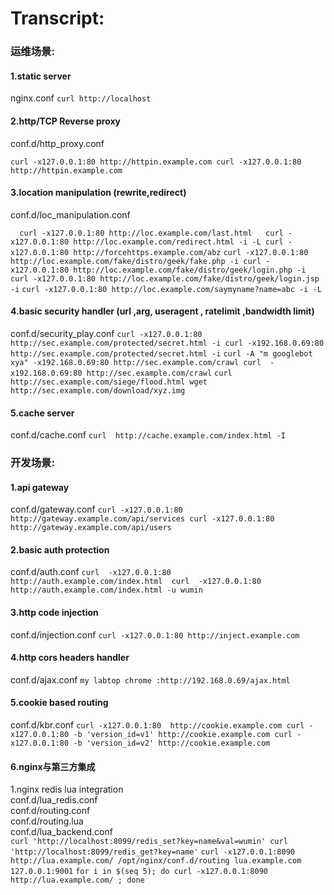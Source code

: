 # Transcript:
### 运维场景:
#### 1.static server
nginx.conf
`
curl http://localhost 
`
#### 2.http/TCP Reverse proxy
conf.d/http_proxy.conf

`
curl -x127.0.0.1:80 http://httpin.example.com
curl -x127.0.0.1:80 http://httpin.example.com
`

#### 3.location manipulation (rewrite,redirect)
conf.d/loc_manipulation.conf

`  
curl -x127.0.0.1:80 http://loc.example.com/last.html  
curl -x127.0.0.1:80 http://loc.example.com/redirect.html -i -L
curl -x127.0.0.1:80 http://forcehttps.example.com/abz
`
`
curl -x127.0.0.1:80 http://loc.example.com/fake/distro/geek/fake.php -i
curl -x127.0.0.1:80 http://loc.example.com/fake/distro/geek/login.php -i
curl -x127.0.0.1:80 http://loc.example.com/fake/distro/geek/login.jsp -i
`
`
curl -x127.0.0.1:80 http://loc.example.com/saymyname?name=abc -i -L
`

#### 4.basic security handler (url ,arg, useragent , ratelimit ,bandwidth limit)
conf.d/security_play.conf
`
curl -x127.0.0.1:80 http://sec.example.com/protected/secret.html -i
curl -x192.168.0.69:80 http://sec.example.com/protected/secret.html -i
`
`
curl -A "m googlebot xya" -x192.168.0.69:80 http://sec.example.com/crawl
curl  -x192.168.0.69:80 http://sec.example.com/crawl
`
`
curl http://sec.example.com/siege/flood.html
wget http://sec.example.com/download/xyz.img
`

#### 5.cache server 
conf.d/cache.conf
`
curl  http://cache.example.com/index.html -I
`
### 开发场景:
#### 1.api gateway
conf.d/gateway.conf
`
curl -x127.0.0.1:80 http://gateway.example.com/api/services
curl -x127.0.0.1:80 http://gateway.example.com/api/users
`
#### 2.basic auth protection
conf.d/auth.conf
`
curl  -x127.0.0.1:80 http://auth.example.com/index.html 
curl  -x127.0.0.1:80 http://auth.example.com/index.html -u wumin
`
#### 3.http code injection
conf.d/injection.conf
`
curl -x127.0.0.1:80 http://inject.example.com
`
#### 4.http cors headers handler
conf.d/ajax.conf
`
my labtop chrome :http://192.168.0.69/ajax.html
`
#### 5.cookie based routing
conf.d/kbr.conf
`
curl -x127.0.0.1:80  http://cookie.example.com
curl -x127.0.0.1:80 -b 'version_id=v1' http://cookie.example.com
curl -x127.0.0.1:80 -b 'version_id=v2' http://cookie.example.com
`

#### 6.nginx与第三方集成
1.nginx redis lua integration  
conf.d/lua_redis.conf  
conf.d/routing.conf  
conf.d/routing.lua  
conf.d/lua_backend.conf  
`
curl 'http://localhost:8099/redis_set?key=name&val=wumin'
curl 'http://localhost:8099/redis_get?key=name'
`
`
curl -x127.0.0.1:8090 http://lua.example.com/
/opt/nginx/conf.d/routing lua.example.com 127.0.0.1:9001
`
`
for i in $(seq 5); do curl -x127.0.0.1:8090 http://lua.example.com/ ; done
`
